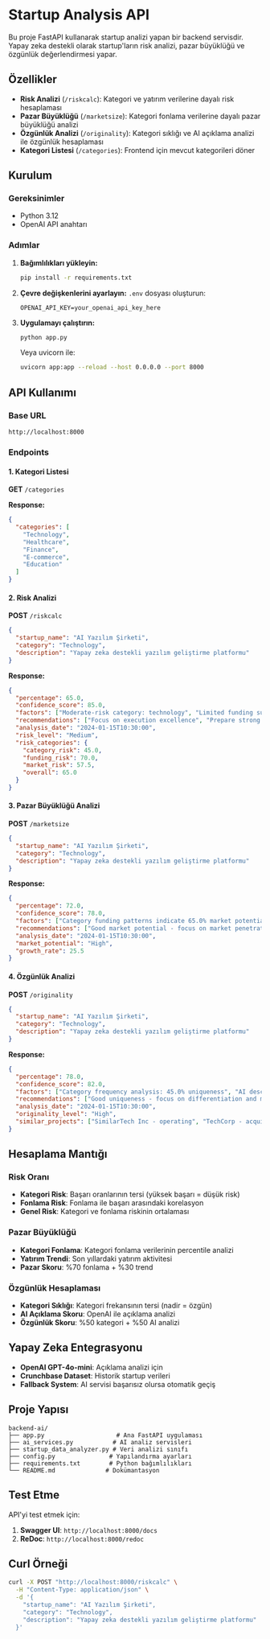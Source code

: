 # Startup Analysis API

Bu proje FastAPI kullanarak startup analizi yapan bir backend servisdir. Yapay zeka destekli olarak startup'ların risk analizi, pazar büyüklüğü ve özgünlük değerlendirmesi yapar.

## Özellikler

- **Risk Analizi** (`/riskcalc`): Kategori ve yatırım verilerine dayalı risk hesaplaması
- **Pazar Büyüklüğü** (`/marketsize`): Kategori fonlama verilerine dayalı pazar büyüklüğü analizi
- **Özgünlük Analizi** (`/originality`): Kategori sıklığı ve AI açıklama analizi ile özgünlük hesaplaması
- **Kategori Listesi** (`/categories`): Frontend için mevcut kategorileri döner

## Kurulum

### Gereksinimler

- Python 3.12
- OpenAI API anahtarı

### Adımlar

1. **Bağımlılıkları yükleyin:**
   ```bash
   pip install -r requirements.txt
   ```

2. **Çevre değişkenlerini ayarlayın:**
   `.env` dosyası oluşturun:
   ```
   OPENAI_API_KEY=your_openai_api_key_here
   ```

3. **Uygulamayı çalıştırın:**
   ```bash
   python app.py
   ```

   Veya uvicorn ile:
   ```bash
   uvicorn app:app --reload --host 0.0.0.0 --port 8000
   ```

## API Kullanımı

### Base URL
```
http://localhost:8000
```

### Endpoints

#### 1. Kategori Listesi
**GET** `/categories`

**Response:**
```json
{
  "categories": [
    "Technology",
    "Healthcare", 
    "Finance",
    "E-commerce",
    "Education"
  ]
}
```

#### 2. Risk Analizi
**POST** `/riskcalc`

```json
{
  "startup_name": "AI Yazılım Şirketi",
  "category": "Technology",
  "description": "Yapay zeka destekli yazılım geliştirme platformu"
}
```

**Response:**
```json
{
  "percentage": 65.0,
  "confidence_score": 85.0,
  "factors": ["Moderate-risk category: technology", "Limited funding success in this category"],
  "recommendations": ["Focus on execution excellence", "Prepare strong funding strategy"],
  "analysis_date": "2024-01-15T10:30:00",
  "risk_level": "Medium",
  "risk_categories": {
    "category_risk": 45.0,
    "funding_risk": 70.0,
    "market_risk": 57.5,
    "overall": 65.0
  }
}
```

#### 3. Pazar Büyüklüğü Analizi
**POST** `/marketsize`

```json
{
  "startup_name": "AI Yazılım Şirketi",
  "category": "Technology",
  "description": "Yapay zeka destekli yazılım geliştirme platformu"
}
```

**Response:**
```json
{
  "percentage": 72.0,
  "confidence_score": 78.0,
  "factors": ["Category funding patterns indicate 65.0% market potential", "Investment trends show 85.0% growth momentum"],
  "recommendations": ["Good market potential - focus on market penetration"],
  "analysis_date": "2024-01-15T10:30:00",
  "market_potential": "High",
  "growth_rate": 25.5
}
```

#### 4. Özgünlük Analizi
**POST** `/originality`

```json
{
  "startup_name": "AI Yazılım Şirketi",
  "category": "Technology",
  "description": "Yapay zeka destekli yazılım geliştirme platformu"
}
```

**Response:**
```json
{
  "percentage": 78.0,
  "confidence_score": 82.0,
  "factors": ["Category frequency analysis: 45.0% uniqueness", "AI description analysis: 75.0% uniqueness"],
  "recommendations": ["Good uniqueness - focus on differentiation and market positioning"],
  "analysis_date": "2024-01-15T10:30:00",
  "originality_level": "High",
  "similar_projects": ["SimilarTech Inc - operating", "TechCorp - acquired"]
}
```

## Hesaplama Mantığı

### Risk Oranı
- **Kategori Risk**: Başarı oranlarının tersi (yüksek başarı = düşük risk)
- **Fonlama Risk**: Fonlama ile başarı arasındaki korelasyon
- **Genel Risk**: Kategori ve fonlama riskinin ortalaması

### Pazar Büyüklüğü
- **Kategori Fonlama**: Kategori fonlama verilerinin percentile analizi
- **Yatırım Trendi**: Son yıllardaki yatırım aktivitesi
- **Pazar Skoru**: %70 fonlama + %30 trend

### Özgünlük Hesaplaması
- **Kategori Sıklığı**: Kategori frekansının tersi (nadir = özgün)
- **AI Açıklama Skoru**: OpenAI ile açıklama analizi
- **Özgünlük Skoru**: %50 kategori + %50 AI analizi

## Yapay Zeka Entegrasyonu

- **OpenAI GPT-4o-mini**: Açıklama analizi için
- **Crunchbase Dataset**: Historik startup verileri
- **Fallback System**: AI servisi başarısız olursa otomatik geçiş

## Proje Yapısı

```
backend-ai/
├── app.py                    # Ana FastAPI uygulaması
├── ai_services.py           # AI analiz servisleri
├── startup_data_analyzer.py # Veri analizi sınıfı
├── config.py               # Yapılandırma ayarları
├── requirements.txt        # Python bağımlılıkları
└── README.md              # Dokümantasyon
```

## Test Etme

API'yi test etmek için:

1. **Swagger UI**: `http://localhost:8000/docs`
2. **ReDoc**: `http://localhost:8000/redoc`

## Curl Örneği

```bash
curl -X POST "http://localhost:8000/riskcalc" \
  -H "Content-Type: application/json" \
  -d '{
    "startup_name": "AI Yazılım Şirketi",
    "category": "Technology", 
    "description": "Yapay zeka destekli yazılım geliştirme platformu"
  }'
``` 